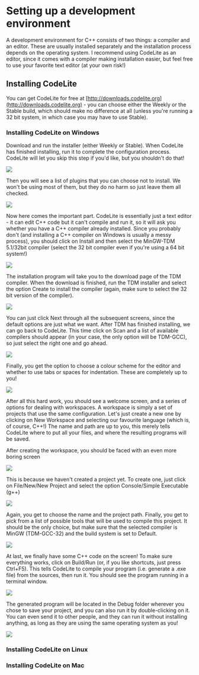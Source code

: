 # Setting up a development environment

A development environment for C++ consists of two things: a compiler and an editor. These are usually installed separately and the installation process depends on the operating system.
I recommend using CodeLite as an editor, since it comes with a compiler making installation easier, but feel free to use your favorite text editor (at your own risk!)

## Installing CodeLite

You can get CodeLite for free at [http://downloads.codelite.org](http://downloads.codelite.org) - you can choose either the Weekly or the Stable build,
which should make no difference at all (unless you're running a 32 bit system, in which case you may have to use Stable).

### Installing CodeLite on Windows

Download and run the installer (either Weekly or Stable). When CodeLite has finished installing, run it to complete the configuration process.
CodeLite will let you skip this step if you'd like, but you shouldn't do that!

![](/images/SkipSetup.png)

Then you will see a list of plugins that you can choose not to install. We won't be using most of them, but they do no harm so just leave them all
checked.

![](/images/Plugins.png)

Now here comes the important part. CodeLite is essentially just a text editor - it can edit C++ code but it can't compile and run it, so it will ask
you whether you have a C++ compiler already installed. Since you probably don't (and installing a C++ compiler on Windows is usually a messy process),
you should click on Install and then select the MinGW-TDM 5.1/32bit compiler (select the 32 bit compiler even if you're using a 64 bit system!)

![](/images/CompilerSetup.png)

The installation program will take you to the download page of the TDM compiler. When the download is finished, run the TDM installer and select
the option Create to install the compiler (again, make sure to select the 32 bit version of the compiler).

![](/images/CompilerInstall.png)

You can just click Next through all the subsequent screens, since the default options are just what we want. After TDM has finished installing,
we can go back to CodeLite. This time click on Scan and a list of available compilers should appear (in your case, the only option will be TDM-GCC),
so just select the right one and go ahead.

![](/images/CompilerList.png)

Finally, you get the option to choose a colour scheme for the editor and whether to use tabs or spaces for indentation. These are completely up
to you!

![](/images/NoWorkspace.png)

After all this hard work, you should see a welcome screen, and a series of options for dealing with workspaces. A workspace is simply a set of projects
that use the same configuration. Let's just create a new one by clicking on New Workspace and selecting our favourite language (which is, of course, C++!)
The name and path are up to you, this merely tells CodeLite where to put all your files, and where the resulting programs will be saved.

After creating the workspace, you should be faced with an even more boring screen

![](/images/NoProject.png)

This is because we haven't created a project yet. To create one, just click on File/New/New Project and select the option Console/Simple Executable (g++)

![](/images/CreateProject.png)

Again, you get to choose the name and the project path. Finally, you get to pick from a list of possible tools that will be used to compile this project.
It should be the only choice, but make sure that the selected compiler is MinGW (TDM-GCC-32) and the build system is set to Default.

![](/images/NewProject.png)

At last, we finally have some C++ code on the screen! To make sure everything works, click on Build/Run (or, if you like shortcuts, just press Ctrl+F5).
This tells CodeLite to compile your program (i.e. generate a .exe file) from the sources, then run it. You should see the program running in a terminal
window.

![](/images/EndResult.png)

The generated program will be located in the Debug folder wherever you chose to save your project, and you can also run it by double-clicking on it.
You can even send it to other people, and they can run it without installing anything, as long as they are using the same operating system as you!

![](/images/ProgramFile.png)


### Installing CodeLite on Linux



### Installing CodeLite on Mac
